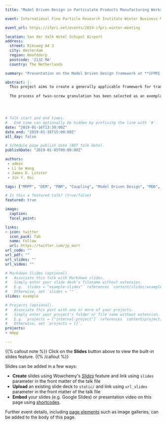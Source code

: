 ```yaml
---
title: "Model Driven Design in Particulate Products Manufacturing Workshop"

event: International Fine Particle Research Institute Winter Business Meeting

event_url: https://ifpri.net/events/2019-ifpri-winter-meeting

location: Van der Valk Hotel Schipol Airport
address:
  street: Riksweg A4 3 
  city: Amsterdam
  region: Hoofddorp
  postcode: '2132 MA'
  country: The Netherlands

summary: "Presentation on the Model Driven Design framework at **IFPRI Invited Session** on the outcomes of the Model Driven Design in Particulate Products Manufacturing Project".

abstract: |-
  This project aims to create a generally applicable framework for transferring academic innovations in the modelling of particulate materials into industrial practice in the UK. Even though some models are available in the literature which describe particle processes, these tend to be inadequate to meet the requirements of industry. Industry requires robust models which contain the key relevant physics, which are user-friendly and which are focused on delivering the output product specifications given a limited number of measured input parameters.
  
  The process of twin-screw granulation has been selected as an exemplar industrial process which is simulated across multiple scales using the coupled methods of population balance modelling and the discrete element method, where the discrete element method is employed to provide particle-level physics and inform the large-scale population balance model. 




# Talk start and end times.
#   End time can optionally be hidden by prefixing the line with `#`.
date: "2019-01-16T13:30:00Z"
date_end: "2019-01-16T15:00:00Z"
all_day: false

# Schedule page publish date (NOT talk date).
publishDate: "2019-01-05T00:00:00Z"

authors: 
 - admin
 - Li Ge Wang
 - James D. Litster
 - Jin Y. Ooi

tags: ["MMPP", "DEM", "PBM", "Coupling", "Model Driven Design", "MDD", "Twin screw", "Granulation"]

# Is this a featured talk? (true/false)
featured: true

image:
  caption: 
  focal_point: 

links:
- icon: twitter
  icon_pack: fab
  name: Follow
  url: https://twitter.com/jp_morr
url_code: ""
url_pdf: ""
url_slides: ""
url_video: ""

# Markdown Slides (optional).
#   Associate this talk with Markdown slides.
#   Simply enter your slide deck's filename without extension.
#   E.g. `slides = "example-slides"` references `content/slides/example-slides.md`.
#   Otherwise, set `slides = ""`.
slides: example

# Projects (optional).
#   Associate this post with one or more of your projects.
#   Simply enter your project's folder or file name without extension.
#   E.g. `projects = ["internal-project"]` references `content/project/deep-learning/index.md`.
#   Otherwise, set `projects = []`.
projects:
- mmpp

---
```


{{% callout note %}}
Click on the **Slides** button above to view the built-in slides feature.
{{% /callout %}}

Slides can be added in a few ways:

- **Create** slides using Wowchemy's [*Slides*](https://wowchemy.com/docs/managing-content/#create-slides) feature and link using `slides` parameter in the front matter of the talk file
- **Upload** an existing slide deck to `static/` and link using `url_slides` parameter in the front matter of the talk file
- **Embed** your slides (e.g. Google Slides) or presentation video on this page using [shortcodes](https://wowchemy.com/docs/writing-markdown-latex/).

Further event details, including [page elements](https://wowchemy.com/docs/writing-markdown-latex/) such as image galleries, can be added to the body of this page.
